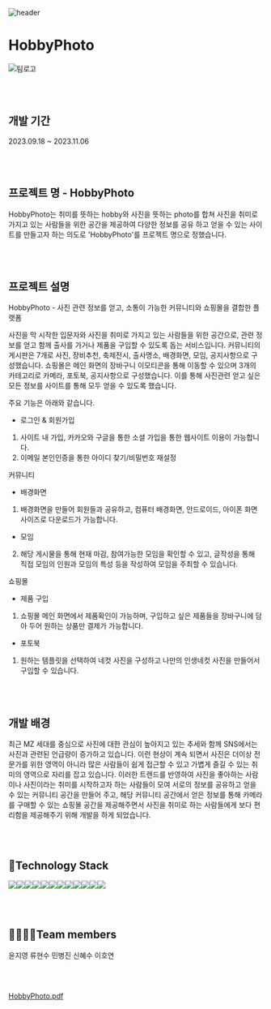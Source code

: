 ![header](https://capsule-render.vercel.app/api?type=waving&color=auto&height=300&width=auto&section=header&text=Welcome%20to%20HobbyPhoto%20Project%20🖐️&fontSize=35&animation=fadeIn&fontAlignY=38&desc=Decorate%20GitHub%20Profile%20or%20any%20Repo%20like%20me!&descAlignY=51&descAlign=62)

# HobbyPhoto
![팀로고](https://github.com/kh-final3/hobbyphoto/assets/134485729/3e8e7309-abb4-4e59-8d58-d4273dbfd555)

<br><br>

## 개발 기간
2023.09.18 ~ 2023.11.06

<br><br>

## 프로젝트 명 - HobbyPhoto
HobbyPhoto는 취미를 뜻하는 hobby와 사진을 뜻하는 photo를 합쳐 사진을 취미로 가지고 있는 사람들을 위한 공간을 제공하여 다양한 정보를 공유 하고 얻을 수 있는 사이트를 만들고자 하는 의도로 'HobbyPhoto'를 프로젝트 명으로 정했습니다.

<br><br>

## 프로젝트 설명
HobbyPhoto - 사진 관련 정보를 얻고, 소통이 가능한 커뮤니티와 쇼핑몰을 결합한 플랫폼

사진을 막 시작한 입문자와 사진을 취미로 가지고 있는 사람들을 위한 공간으로, 관련 정보를 얻고 함께 출사를 가거나 제품을 구입할 수 있도록 돕는 서비스입니다.
커뮤니티의 게시판은 7개로 사진, 장비추천, 축제전시, 출사명소, 배경화면, 모임, 공지사항으로 구성했습니다.
쇼핑몰은 메인 화면의 장바구니 이모티콘을 통해 이동할 수 있으며 3개의 카테고리로 카메라, 포토북, 공지사항으로 구성했습니다.
이를 통해 사진관련 얻고 싶은 모든 정보를 사이트를 통해 모두 얻을 수 있도록 했습니다.

주요 기능은 아래와 같습니다.

- 로그인 & 회원가입
1. 사이트 내 가입, 카카오와 구글을 통한 소셜 가입을 통한 웹사이트 이용이 가능합니다.
2. 이메일 본인인증을 통한 아이디 찾기/비밀번호 재설정


커뮤니티
- 배경화면
1. 배경화면을 만들어 회원들과 공유하고, 컴퓨터 배경화면, 안드로이드, 아이폰 화면 사이즈로 다운로드가 가능합니다.
- 모임
2. 해당 게시물을 통해 현재 마감, 참여가능한 모임을 확인할 수 있고, 글작성을 통해 직접 모임의 인원과 모임의 특성 등을 작성하여 모임을 주최할 수 있습니다.


쇼핑몰
- 제품 구입
1. 쇼핑몰 메인 화면에서 제품확인이 가능하며, 구입하고 싶은 제품들을 장바구니에 담아 두어 원하는 상품만 결제가 가능합니다.
- 포토북
1. 원하는 템플릿을 선택하여 네컷 사진을 구성하고 나만의 인생네컷 사진을 만들어서 구입할 수 있습니다. 

<br><br>

## 개발 배경
최근 MZ 세대를 중심으로 사진에 대한 관심이 높아지고 있는 추세와 함께 SNS에서는 사진과 관련된 언급량이 증가하고 있습니다. 이런 현상이 계속 되면서 사진은 더이상 전문가를 위한 영역이 아니라 많은 사람들이 쉽게 접근할 수 있고 가볍게 즐길 수 있는 취미의 영역으로 자리를 잡고 있습니다. 
이러한 트렌드를 반영하여 사진을 좋아하는 사람이나 사진이라는 취미를 시작하고자 하는 사람들이 모여 서로의 정보를 공유하고 얻을 수 있는 커뮤니티 공간을 만들어 주고, 해당 커뮤니티 공간에서 얻은 정보를 통해 카메라를 구매할 수 있는 쇼핑몰 공간을 제공해주면서 사진을 취미로 하는 사람들에게 보다 편리함을 제공해주기 위해 개발을 하게 되었습니다. 

<br><br>

## 🌈Technology Stack
<div style="display:flex; flex-direction:row;">
    <img src="https://img.shields.io/badge/Java-007396?style=for-the-badge&logo=Java&logoColor=white"> 
    <img src="https://img.shields.io/badge/Spring-6DB33F?style=for-the-badge&logo=spring&logoColor=white"> 
  <img src="https://img.shields.io/badge/github-181717?style=for-the-badge&logo=github&logoColor=white"> 
    <img src="https://img.shields.io/badge/oracle-F80000?style=for-the-badge&logo=oracle&logoColor=white"> 
  <img src="https://img.shields.io/badge/jquery-0769AD?style=for-the-badge&logo=jquery&logoColor=white"> 
    <br>
    <img src="https://img.shields.io/badge/apache tomcat-F8DC75?style=for-the-badge&logo=apachetomcat&logoColor=black">
 <img src="https://img.shields.io/badge/visual studio code-007ACC?style=for-the-badge&logo=visualstudiocode&logoColor=white">
    <br>
      <img src="https://img.shields.io/badge/html5-E34F26?style=for-the-badge&logo=html5&logoColor=white"> 
    <img src="https://img.shields.io/badge/css-1572B6?style=for-the-badge&logo=css3&logoColor=white"> 
    <img src="https://img.shields.io/badge/javascript-F7DF1E?style=for-the-badge&logo=javascript&logoColor=black"> 
    <img src="https://img.shields.io/badge/bootstrap-7952B3?style=for-the-badge&logo=bootstrap&logoColor=white">
    <img src="https://img.shields.io/badge/postman-FF6C37?style=for-the-badge&logo=postman&logoColor=white">
</div>

<br><br>

## 👨‍👩‍👧‍👦Team members
<div style="display:flex; flex-direction:row;">
 윤지영
 류현수
 민병진
 신혜수
 이호연
 
 </div>

<br><br>

[HobbyPhoto.pdf](https://github.com/kh-final3/hobbyphoto/files/12911399/HobbyPhoto.pdf)
